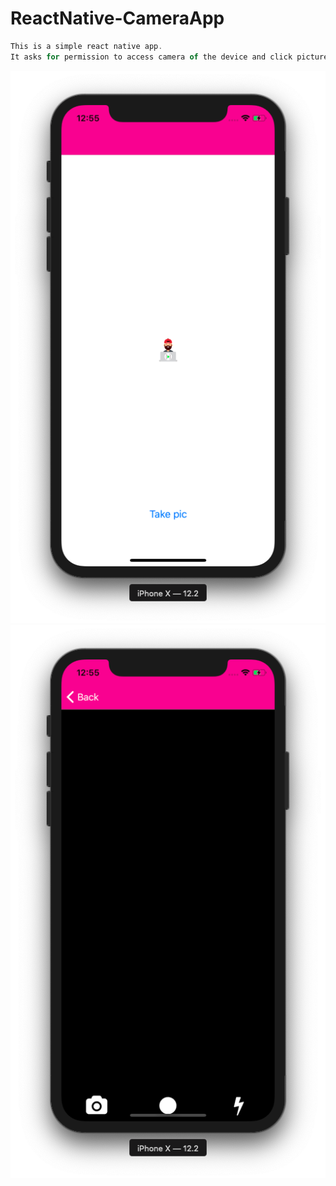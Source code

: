 # ReactNative-CameraApp

```javascript
This is a simple react native app.
It asks for permission to access camera of the device and click picture.You can use front as well as back camera and can also use flashlight.

```

![Screenshot](cam1.png "reactNative")
![Screenshot](cam.png "reactNative")
